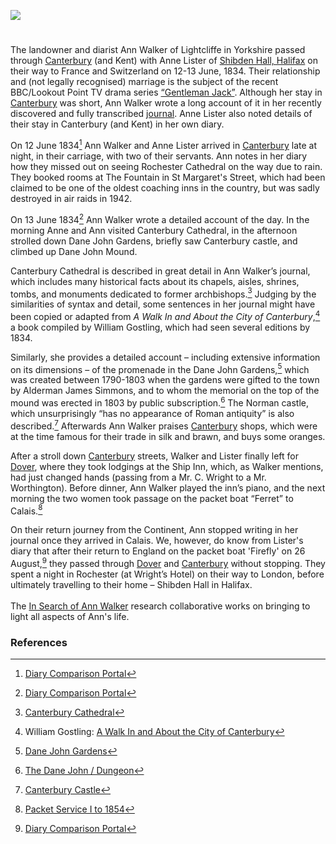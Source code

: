 <a href="https://www.kent-maps.online"><img src="https://kent-map.github.io/mdpress/juncture/ve-button.png"></a>
<param ve-config title="Ann Walker (1803-1854)" author="Ivana Nika" layout="vtl" banner="https://raw.githubusercontent.com/kent-map/images/main/banners/19c.jpg" description=">

<!-- Global Entities -->
<param ve-entity eid="Q29303" aliases="Canterbury">
<param ve-entity eid="Q179224" aliases="Dover">

<!-- Base map centred on Canterbury -->
<param ve-map center="Q29303" zoom="12">

<!-- Historical map layers -->
<param ve-map-layer active allmaps allmaps-id="bd3bb7d13a5d0a88" title="Moule 1850">

#

The landowner and diarist Ann Walker of Lightcliffe in Yorkshire passed through [Canterbury](/19c/19c-canterbury) (and Kent) with Anne Lister of [Shibden Hall, Halifax](https://museums.calderdale.gov.uk/visit/shibden-hall) on their way to France and Switzerland on 12-13 June, 1834. Their relationship and (not legally recognised) marriage is the subject of the recent BBC/Lookout Point TV drama series [“Gentleman Jack”](https://www.bbc.co.uk/programmes/m00059m9). Although her stay in [Canterbury](/19c/19c-canterbury) was short, Ann Walker wrote a long account of it in her recently discovered and fully transcribed [journal](https://www.catalogue.wyjs.org.uk/CalmView/Record.aspx?src=CalmView.Catalog&id=WYAS4971%2f7%2f1%2f5%2f1). Anne Lister also noted details of their stay in Canterbury (and Kent) in her own diary.
<param ve-image url="https://stor.artstor.org/stor/fb97b8a2-50de-4cae-b35b-7aedb06de42b" label="Canterbury street, from A Walk In and About the City of Canterbury by William Gostling" attribution="No known copyright restrictions"> 

On 12 June 1834[^ref1] Ann Walker and Anne Lister arrived in [Canterbury](/19c/19c-canterbury) late at night, in their carriage, with two of their servants. Ann notes in her diary how they missed out on seeing Rochester Cathedral on the way due to rain. They booked rooms at The Fountain in St Margaret's Street, which had been claimed to be one of the oldest coaching inns in the country, but was sadly destroyed in air raids in 1942. 
<param ve-image url="https://upload.wikimedia.org/wikipedia/commons/1/18/Frederick_Nash_-_Rochester_Cathedral_and_Castle_-_Google_Art_Project.jpg" label="Rochester Cathedral and Castle, 1825, by Frederick Nash" attribution="Public domain, via Wikimedia Commons">

On 13 June 1834[^ref2]  Ann Walker wrote a detailed account of the day. In the morning Anne and Ann visited Canterbury Cathedral, in the afternoon strolled down Dane John Gardens, briefly saw Canterbury castle, and climbed up Dane John Mound. 
<param ve-image url="https://stor.artstor.org/stor/e70a6523-0d4d-42da-a07a-699c3f2aa1ea" label="Dane John Gardens, from A Walk In and About the City of Canterbury by William Gostling" attribution="No known copyright restrictions"> 

Canterbury Cathedral is described in great detail in Ann Walker’s journal, which includes many historical facts about its chapels, aisles, shrines, tombs, and monuments dedicated to former archbishops.[^ref3] Judging by the similarities of syntax and detail, some sentences in her journal might have been copied or adapted from _A Walk In and About the City of Canterbury_,[^ref4]  a book compiled by William Gostling, which had seen several editions by 1834.
<param ve-image url="https://stor.artstor.org/stor/fe4a9962-d0fd-4116-9f01-a05b7425fbfa" label="Canterbury Cathedral, from A Walk In and About the City of Canterbury by William Gostling, 1825" attribution="No known copyright restrictions.">

Similarly, she provides a detailed account – including extensive information on its dimensions – of the promenade in the Dane John Gardens,[^ref5] which was created between 1790-1803  when the gardens were gifted to the town by Alderman James Simmons, and to whom the memorial on the top of the mound was erected in 1803 by public subscription.[^ref6] The Norman castle, which unsurprisingly “has no appearance of Roman antiquity” is also described.[^ref7] Afterwards Ann Walker praises [Canterbury](/19c/19c-canterbury) shops, which were at the time famous for their trade in silk and brawn, and buys some oranges. 
<param ve-image url="https://stor.artstor.org/stor/d3328173-c9b0-43ad-9fc2-dfeaa3505793" label="Canterbury Castle in Canterbury in Olden Times" attribution="by John Brent">

After a stroll down [Canterbury](/19c/19c-canterbury) streets, Walker and Lister finally left for [Dover](/19c/19c-dover), where they took lodgings at the Ship Inn, which, as Walker mentions, had just changed hands (passing from a Mr. C. Wright to a Mr. Worthington). Before dinner, Ann Walker played the inn’s piano, and the next morning the two women took passage on the packet boat “Ferret” to Calais.[^ref8]
<param ve-image url="https://stor.artstor.org/stor/1f7f1801-76e2-4b52-8fa1-996e0d735573" label="Snargate Street, Dover, 1830" attribution="Drawn by George Shepherd">

On their return journey from the Continent, Ann stopped writing in her journal once they arrived in Calais. We, however, do know from Lister's diary that after their return to England on the packet boat 'Firefly' on 26 August,[^ref9] they passed through [Dover](/19c/19c-dover) and [Canterbury](/19c/19c-canterbury) without stopping. They spent a night in Rochester (at Wright’s Hotel) on their way to London, before ultimately travelling to their home – Shibden Hall in Halifax.
<br><br>
The [In Search of Ann Walker](https://insearchofannwalker.com/) research collaborative works on bringing to light all aspects of Ann's life.
<param ve-image url="https://stor.artstor.org/stor/ab25bcd6-9bdf-4d71-8385-1ea957703c5a" label="The Picturesque Beauties of Great Britain: Kent. Rochester Bridge, 1829" attribution="Photo by Astrid Stilma. By permission of Patrick Marrin">
<!-- Base map centred on Dover -->
<param ve-map center="Q179224" zoom="12">

### References

[^ref1]: [Diary Comparison Portal](https://insearchofannwalker.com/thursday-12th-june-1834/)   
[^ref2]: [Diary Comparison Portal](https://insearchofannwalker.com/friday-13th-june-1834/)     
[^ref3]: [Canterbury Cathedral](https://www.canterbury-cathedral.org/)    
[^ref4]: William Gostling: [A Walk In and About the City of Canterbury](https://archive.org/details/walkinaboutcityo00gost/page/n7/mode/2up)    
[^ref5]: [Dane John Gardens](http://www.canterbury-archaeology.org.uk/dane/4590809480)    
[^ref6]: [The Dane John / Dungeon](http://www.machadoink.com/Dane%20John.htm)    
[^ref7]: [Canterbury Castle](http://www.canterbury-archaeology.org.uk/castle/4590809462)     
[^ref8]: [Packet Service I to 1854](https://doverhistorian.com/2015/03/21/packet-service-to-1854/)    
[^ref9]: [Diary Comparison Portal](https://insearchofannwalker.com/tuesday-26th-august-1834/)     
